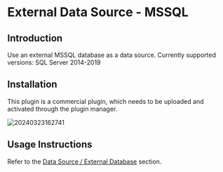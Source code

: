 # External Data Source - MSSQL

<PluginInfo commercial="true" name="data-source-external-mssql"></PluginInfo>

## Introduction

Use an external MSSQL database as a data source. Currently supported versions: SQL Server 2014-2019

## Installation

This plugin is a commercial plugin, which needs to be uploaded and activated through the plugin manager.

![20240323162741](https://static-docs.nocobase.com/20240323162741.png)

## Usage Instructions

Refer to the [Data Source / External Database](/data-sources/data-source-manager/external-database) section.
